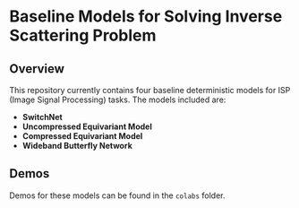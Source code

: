 # Baseline Models for Solving Inverse Scattering Problem

## Overview
This repository currently contains four baseline deterministic models for ISP (Image Signal Processing) tasks. The models included are:

- **SwitchNet**
- **Uncompressed Equivariant Model**
- **Compressed Equivariant Model**
- **Wideband Butterfly Network**

## Demos
Demos for these models can be found in the `colabs` folder.